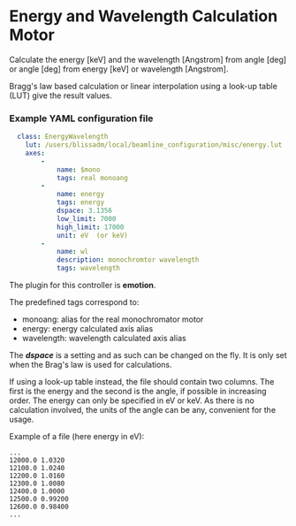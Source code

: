 # Energy and Wavelength Calculation Motor

Calculate the energy [keV] and the wavelength [Angstrom] from angle [deg] or
angle [deg] from energy [keV] or wavelength [Angstrom].

Bragg's law based calculation or linear interpolation using a look-up table (LUT) give the result values.

### Example YAML configuration file ###
```yaml
  class: EnergyWavelength
    lut: /users/blissadm/local/beamline_configuration/misc/energy.lut
    axes:
        -
            name: $mono
            tags: real monoang
        -
            name: energy
            tags: energy
            dspace: 3.1356
            low_limit: 7000
            high_limit: 17000
            unit: eV  (or keV)
        -
            name: wl
            description: monochromtor wavelength
            tags: wavelength
```
The plugin for this controller is **emotion**.

The predefined tags correspond to:
*  monoang: alias for the real monochromator motor
*  energy: energy calculated axis alias
*  wavelength: wavelength calculated axis alias

The ***dspace*** is a setting and as such can be changed on the fly. It is only
set when the Brag's law is used for calculations.

If using a look-up table instead, the file should contain two columns. The first
is the energy and the second is the angle, if possible in increasing order.
The energy can only be specified in eV or keV. As there is no calculation involved,
the units of the angle can be any, convenient for the usage.

Example of a file (here energy in eV):
```
...
12000.0 1.0320
12100.0 1.0240
12200.0 1.0160
12300.0 1.0080
12400.0 1.0000
12500.0 0.99200
12600.0 0.98400
...
```
